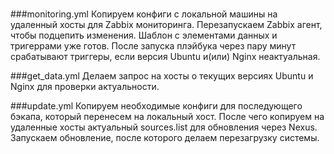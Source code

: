 #
###monitoring.yml
Копируем конфиги с локальной машины на удаленный хосты для Zabbix мониторинга. Перезапускаем Zabbix агент, чтобы подцепить изменения. Шаблон с элементами данных и тригеррами уже готов. После запуска плэйбука через пару минут срабатывают триггеры, если версия Ubuntu и(или) Nginx неактуальная.

###get_data.yml
Делаем запрос на хосты о текущих версиях Ubuntu и  Nginx для проверки актуальности.

###update.yml
Копируем необходимые конфиги для последующего бэкапа, который перенесем на локальный хост. После чего копируем на удаленные хосты актуальный sources.list для обновления через Nexus. Запускаем обновление, после которого делаем перезагрузку системы.
